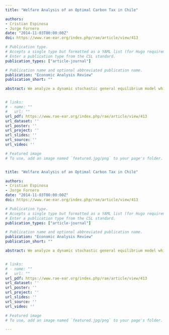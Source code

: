 ```yaml
---
title: "Welfare Analysis of an Optimal Carbon Tax in Chile"

authors:
- Cristian Espinosa
- Jorge Fornero
date: "2014-11-03T00:00:00Z"
doi: https://www.rae-ear.org/index.php/rae/article/view/413

# Publication type.
# Accepts a single type but formatted as a YAML list (for Hugo requirements).
# Enter a publication type from the CSL standard.
publication_types: ["article-journal"]

# Publication name and optional abbreviated publication name.
publication: "Economic Analysis Review"
publication_short: ""

abstract: We analyze a dynamic stochastic general equilibrium model which includes a negative externality that arises from fossil fuels burning. The carbon released to the atmosphere by electricity producers is the main driver of climate change. We adapt the optimal tax derived by Golosov et al. (2011) to a small open economy to force polluters to internalize their damages. The results show that the tax benefits outweigh their costs; yet welfare gains seem to be marginal under plausible parameters. We calculate the optimal carbon tax for Chile and the tax effectiveness achieved, which is around 10 percent. The results remain robust to variations in the utility function, changes in parameters that determine the externality and alternative degrees of commitment to reduce emissions.


# links:
# - name: ""
#   url: ""
url_pdf: https://www.rae-ear.org/index.php/rae/article/view/413
url_dataset: ''
url_poster: ''
url_project: ''
url_slides: ''
url_source: ''
url_video: ''

# Featured image
# To use, add an image named `featured.jpg/png` to your page's folder. 


title: "Welfare Analysis of an Optimal Carbon Tax in Chile"

authors:
- Cristian Espinosa
- Jorge Fornero
date: "2014-11-03T00:00:00Z"
doi: https://www.rae-ear.org/index.php/rae/article/view/413

# Publication type.
# Accepts a single type but formatted as a YAML list (for Hugo requirements).
# Enter a publication type from the CSL standard.
publication_types: ["article-journal"]

# Publication name and optional abbreviated publication name.
publication: "Economic Analysis Review"
publication_short: ""

abstract: We analyze a dynamic stochastic general equilibrium model which includes a negative externality that arises from fossil fuels burning. The carbon released to the atmosphere by electricity producers is the main driver of climate change. We adapt the optimal tax derived by Golosov et al. (2011) to a small open economy to force polluters to internalize their damages. The results show that the tax benefits outweigh their costs; yet welfare gains seem to be marginal under plausible parameters. We calculate the optimal carbon tax for Chile and the tax effectiveness achieved, which is around 10 percent. The results remain robust to variations in the utility function, changes in parameters that determine the externality and alternative degrees of commitment to reduce emissions.


# links:
# - name: ""
#   url: ""
url_pdf: https://www.rae-ear.org/index.php/rae/article/view/413
url_dataset: ''
url_poster: ''
url_project: ''
url_slides: ''
url_source: ''
url_video: ''

# Featured image
# To use, add an image named `featured.jpg/png` to your page's folder. 

---
```


